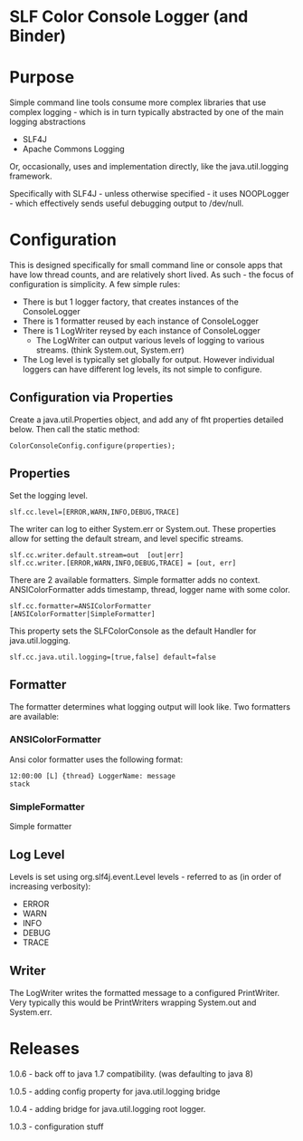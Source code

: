 

SLF Color Console Logger (and Binder)
=====================================

# Purpose

Simple command line tools consume more complex libraries that use complex logging - which is in turn typically abstracted by one of the main logging abstractions
  - SLF4J
  - Apache Commons Logging

Or, occasionally, uses and implementation directly, like the java.util.logging framework.

Specifically with SLF4J - unless otherwise specified - it uses NOOPLogger - which effectively sends useful debugging output to /dev/null.


# Configuration

This is designed specifically for small command line or console apps that have low thread counts, and are relatively short lived.  As such - the focus of configuration is simplicity.  A few simple rules:
 - There is but 1 logger factory, that creates instances of the ConsoleLogger
 - There is 1 formatter reused by each instance of ConsoleLogger
 - There is 1 LogWriter reysed by each instance of ConsoleLogger
   - The LogWriter can output various levels of logging to various streams.  (think System.out, System.err)
 - The Log level is typically set globally for output.  However individual loggers can have different log levels, its not simple to configure.

## Configuration via Properties

Create a java.util.Properties object, and add any of fht properties detailed below.  Then call the static method:

    ColorConsoleConfig.configure(properties);

## Properties

Set the logging level.  

    slf.cc.level=[ERROR,WARN,INFO,DEBUG,TRACE]

The writer can log to either System.err or System.out.  These properties allow for setting the default stream, and level specific streams.  

    slf.cc.writer.default.stream=out  [out|err]
    slf.cc.writer.[ERROR,WARN,INFO,DEBUG,TRACE] = [out, err]

There are 2 available formatters. Simple formatter adds no context.  ANSIColorFormatter adds timestamp, thread, logger name with some color.

    slf.cc.formatter=ANSIColorFormatter  [ANSIColorFormatter|SimpleFormatter]
   
This property sets the SLFColorConsole as the default Handler for java.util.logging.  

    slf.cc.java.util.logging=[true,false] default=false

## Formatter

The formatter determines what logging output will look like.  Two formatters are available:

### ANSIColorFormatter

Ansi color formatter uses the following format:

    12:00:00 [L] {thread} LoggerName: message
    stack 

### SimpleFormatter

Simple formatter 

## Log Level

Levels is set using org.slf4j.event.Level levels - referred to as (in order of increasing verbosity):
 - ERROR
 - WARN
 - INFO
 - DEBUG
 - TRACE

## Writer

The LogWriter writes the formatted message to a configured PrintWriter.  Very typically this would be PrintWriters wrapping System.out and System.err.

# Releases

1.0.6 - back off to java 1.7 compatibility.  (was defaulting to java 8)

1.0.5 - adding config property for java.util.logging bridge

1.0.4 - adding bridge for java.util.logging root logger.

1.0.3 - configuration stuff
